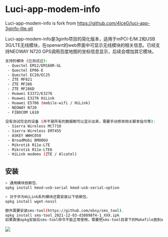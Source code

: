 # Luci-app-modem-info

Luci-app-modem-info is fork from https://github.com/4IceG/luci-app-3ginfo-lite.git

Luci-app-modem-info是3ginfo项目的简化版本，适用于mPCI-E/M.2和USB 3G/LTE无线模块，在openwrt的web界面中可显示无线模块的相关信息。已经支持NEOWAY N720 GPS调用百度地图的坐标信息显示，后续会增加其它模块。


``` bash
支持的模块 (已测试过):
 - Quectel EM12/EM160R-GL
 - Quectel EP06-E
 - Quectel EC20/EC25
 - ZTE MF821
 - ZTE MF286
 - ZTE MF286D
 - Huawei E3372/E3276
 - Huawei E3276 HiLink
 - Huawei E5786 (mobile-wifi / HiLink)
 - NEOWAY N720
 - FIBOCOM L610
 
没有测试完全的设备 (并不是所有的数据都可以显示出来，需要手动修改相关脚本指令等):
 - Sierra Wireless MC7710
 - Sierra Wireless EM7455
 - ASKEY WWHC050
 - BroadMobi BM806U
 - Mikrotik R11e-LTE
 - Mikrotik R11e-LTE6
 - HiLink modems (ZTE / Alcatel)

```

## 安装
``` bash
> 通用模块依赖包.
opkg install kmod-usb-serial kmod-usb-serial-option

> 对于华为HiLink系列模块还需安装以下依赖包.
opkg install wget-nossl

额外需要安装sms-tool(https://github.com/obsy/sms_tool).
opkg install sms-tool_2021-12-03-d38898f4-1_XXX.ipk
如果直接opkg安装后sms-tool命令不能正常使用，需要把sms-tool目录下的Makefile放到openwrt源码package目录下，自行编译后安装可以正常使用。
```




![](https://github.com/qiuweichao/Personal_data/blob/master/modeminfo.gif?raw=true)

## 
